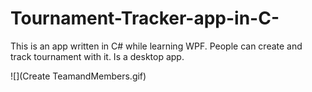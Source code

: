 # Tournament-Tracker-app-in-C-
This is an app written in C# while learning WPF.  People can create and track tournament with it. Is a desktop app.

![](Create TeamandMembers.gif)

